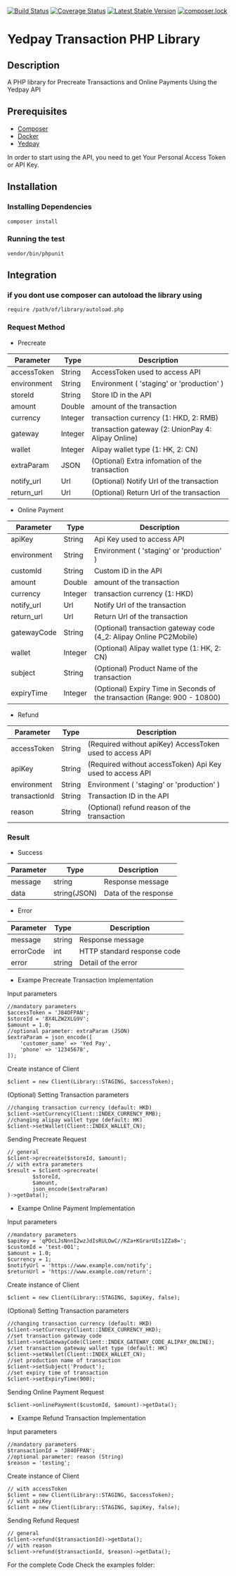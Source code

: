 [![Build Status](https://travis-ci.org/yedpay/php-library.svg?branch=master)](https://travis-ci.org/yedpay/php-library)
[![Coverage Status](https://coveralls.io/repos/github/yedpay/php-library/badge.svg?branch=master)](https://coveralls.io/github/yedpay/php-library?branch=master)
[![Latest Stable Version](https://poser.pugx.org/yedpay/php-library/v/stable)](https://packagist.org/packages/yedpay/php-library)
[![composer.lock](https://poser.pugx.org/yedpay/php-library/composerlock)](https://packagist.org/packages/yedpay/php-library)


# Yedpay Transaction PHP Library

## Description

A PHP library for Precreate Transactions and Online Payments Using the Yedpay API

## Prerequisites
* [Composer](https://getcomposer.org/)
* [Docker](https://www.docker.com/)
* [Yedpay](https://www.yedpay.com/)

In order to start using the API, you need to get Your Personal Access Token or API Key.

## Installation

### Installing Dependencies
    composer install
        
### Running the test
    vendor/bin/phpunit

## Integration

### if you dont use composer can autoload the library using 
    require /path/of/library/autoload.php

### Request Method

* Precreate

| Parameter | Type | Description |
| --- | --- | --- |
| accessToken | String | AccessToken used to access API |
| environment | String | Environment ( 'staging' or 'production' )|
| storeId | String | Store ID in the API|
| amount  | Double | amount of the transaction|
| currency  | Integer | transaction currency (1: HKD, 2: RMB)|
| gateway  | Integer | transaction gateway (2: UnionPay 4: Alipay Online)|
| wallet  | Integer | Alipay wallet type (1: HK, 2: CN) |
| extraParam | JSON | (Optional) Extra infomation of the transaction |
| notify_url | Url | (Optional) Notify Url of the transaction |
| return_url | Url | (Optional) Return Url of the transaction |

* Online Payment

| Parameter | Type | Description |
| --- | --- | --- |
| apiKey | String | Api Key used to access API |
| environment | String | Environment ( 'staging' or 'production' )|
| customId | String | Custom ID in the API|
| amount  | Double | amount of the transaction|
| currency  | Integer | transaction currency (1: HKD)|
| notify_url | Url | Notify Url of the transaction |
| return_url | Url | Return Url of the transaction |
| gatewayCode  | String | (Optional) transaction gateway code (4_2: Alipay Online PC2Mobile) |
| wallet  | Integer | (Optional) Alipay wallet type (1: HK, 2: CN) |
| subject | String | (Optional) Product Name of the transaction |
| expiryTime | Integer | (Optional) Expiry Time in Seconds of the transaction (Range: 900 - 10800) |

* Refund

| Parameter | Type | Description |
| --- | --- | --- |
| accessToken | String | (Required without apiKey) AccessToken used to access API |
| apiKey | String | (Required without accessToken) Api Key used to access API |
| environment | String | Environment ( 'staging' or 'production' )|
| transactionId | String | Transaction ID in the API|
| reason  | String | (Optional) refund reason of the transaction|

### Result

* Success

| Parameter | Type | Description |
| --- | --- | --- |
| message | string | Response message |
| data | string(JSON) | Data of the response |

* Error

| Parameter | Type | Description |
| --- | --- | --- |
| message | string | Response message |
| errorCode | int | HTTP standard response code |
| error | string | Detail of the error |

* Exampe Precreate Transaction Implementation

Input parameters
    
    //mandatory parameters
    $accessToken = 'J84OFPAN';
    $storeId = '8X4LZW2XLG9V';
    $amount = 1.0;
    //optional parameter: extraParam (JSON)
    $extraParam = json_encode([
        'customer_name' => 'Yed Pay',
        'phone' => '12345678',
    ]);
    

Create instance of Client

    $client = new Client(Library::STAGING, $accessToken);
    
(Optional) Setting Transaction parameters

    //changing transaction currency (default: HKD)
    $client->setCurrency(Client::INDEX_CURRENCY_RMB);
    //changing alipay wallet type (default: HK)
    $client->setWallet(Client::INDEX_WALLET_CN);
    
Sending Precreate Request
    
    // general 
    $client->precreate($storeId, $amount);
    // with extra parameters
    $result = $client->precreate(
            $storeId, 
            $amount, 
            json_encode($extraParam)
    )->getData();

* Exampe Online Payment Implementation

Input parameters
    
    //mandatory parameters
    $apiKey = 'qPOcLJsNnnI2wzJdIsRULOwC//KZa+KGrarUIs1ZZa8=';
    $customId = 'test-001';
    $amount = 1.0;
    $currency = 1;
    $notifyUrl = 'https://www.example.com/notify';
    $returnUrl = 'https://www.example.com/return';
    

Create instance of Client

    $client = new Client(Library::STAGING, $apiKey, false);
    
(Optional) Setting Transaction parameters

    //changing transaction currency (default: HKD)
    $client->setCurrency(Client::INDEX_CURRENCY_HKD);
    //set transaction gateway code
    $client->setGatewayCode(Client::INDEX_GATEWAY_CODE_ALIPAY_ONLINE);
    //set transaction gateway wallet type (default: HK)
    $client->setWallet(Client::INDEX_WALLET_CN);
    //set production name of transaction
    $client->setSubject('Product');
    //set expiry time of transaction
    $client->setExpiryTime(900);
    
Sending Online Payment Request

    $client->onlinePayment($customId, $amount)->getData();

* Exampe Refund Transaction Implementation

Input parameters
    
    //mandatory parameters
    $transactionId = 'J84OFPAN';
    //optional parameter: reason (String)
    $reason = 'testing';
    

Create instance of Client

    // with accessToken
    $client = new Client(Library::STAGING, $accessToken);
    // with apiKey
    $client = new Client(Library::STAGING, $apiKey, false);
    
Sending Refund Request
    
    // general 
    $client->refund($transactionId)->getData();
    // with reason
    $client->refund($transactionId, $reason)->getData();

For the complete Code Check the examples folder: 
